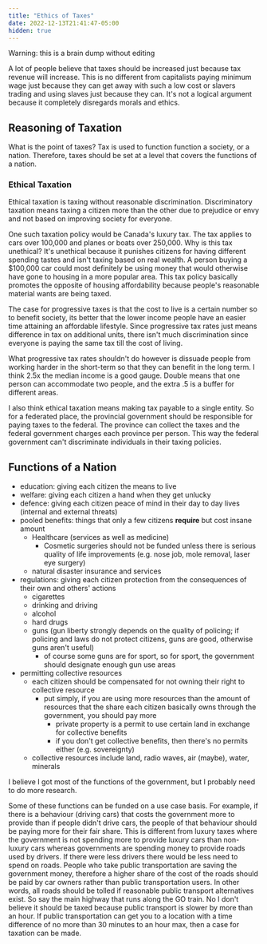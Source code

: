 ```yaml
---
title: "Ethics of Taxes"
date: 2022-12-13T21:41:47-05:00
hidden: true
---
```


Warning: this is a brain dump without editing

A lot of people believe that taxes should be increased just because tax revenue will increase. This is no different from capitalists paying minimum wage just because they can get away with such a low cost or
slavers trading and using slaves just because they can. It's not a logical argument because it completely disregards morals and ethics.

## Reasoning of Taxation

What is the point of taxes? Tax is used to function function a society, or a nation. Therefore, taxes should be set at a level that covers the functions of a nation.

### Ethical Taxation

Ethical taxation is taxing without reasonable discrimination. Discriminatory taxation means taxing a citizen more than the other due to prejudice or envy and not based on improving society for everyone.

One such taxation policy would be Canada's luxury tax. The tax applies to cars over 100,000 and planes or boats over 250,000.
Why is this tax unethical? It's unethical because it punishes citizens for having different spending tastes and isn't taxing based on real wealth.
A person buying a $100,000 car could most definitely be using money that would otherwise have gone to housing in a more popular area. This tax policy
basically promotes the opposite of housing affordability because people's reasonable material wants are being taxed.

The case for progressive taxes is that the cost to live is a certain number so to benefit society, its better that the lower income people have an easier time attaining an affordable lifestyle.
Since progressive tax rates just means difference in tax on additional units, there isn't much discrimination since everyone is paying the same tax till the cost of living.

What progressive tax rates shouldn't do however is dissuade people from working harder in the short-term so that they can benefit in the long term. I think 2.5x the median income is a good gauge.
Double means that one person can accommodate two people, and the extra .5 is a buffer for different areas.

I also think ethical taxation means making tax payable to a single entity. So for a federated place, the provincial government should be responsible for paying taxes to the federal.
The province can collect the taxes and the federal government charges each province per person. This way the federal government can't discriminate individuals in their taxing policies.

## Functions of a Nation

- education: giving each citizen the means to live
- welfare: giving each citizen a hand when they get unlucky
- defence: giving each citizen peace of mind in their day to day lives (internal and external threats)
- pooled benefits: things that only a few citizens **require** but cost insane amount
  - Healthcare (services as well as medicine)
    - Cosmetic surgeries should not be funded unless there is serious quality of life improvements (e.g. nose job, mole removal, laser eye surgery)
  - natural disaster insurance and services
- regulations: giving each citizen protection from the consequences of their own and others' actions
  - cigarettes
  - drinking and driving
  - alcohol
  - hard drugs
  - guns (gun liberty strongly depends on the quality of policing; if policing and laws do not protect citizens, guns are good, otherwise guns aren't useful)
    - of course some guns are for sport, so for sport, the government should designate enough gun use areas
- permitting collective resources
  - each citizen should be compensated for not owning their right to collective resource
    - put simply, if you are using more resources than the amount of resources that the share each citizen basically owns through the government, you should pay more
      - private property is a permit to use certain land in exchange for collective benefits
      - if you don't get collective benefits, then there's no permits either (e.g. sovereignty)
  - collective resources include land, radio waves, air (maybe), water, minerals

I believe I got most of the functions of the government, but I probably need to do more research.

Some of these functions can be funded on a use case basis. For example, if there is a behaviour (driving cars)
that costs the government more to provide than if people didn't drive cars, the people of that behaviour should be
paying more for their fair share. This is different from luxury taxes where the government is not spending more to provide luxury cars than non-luxury cars
whereas governments are spending money to provide roads used by drivers. If there were less drivers there would be less need to spend on roads.
People who take public transportation are saving the government money, therefore a higher share of the cost of the roads should be paid by car owners rather
than public transportation users. In other words, all roads should be tolled if reasonable public transport alternatives exist. So say the main highway that runs
along the GO train. No I don't believe it should be taxed because public transport is slower by more than an hour. If public transportation can get you to a location with
a time difference of no more than 30 minutes to an hour max, then a case for taxation can be made.
